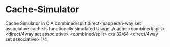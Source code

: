 # Cache-Simulator
Cache Simulator in C
A combined/split direct-mapped/n-way set associative cache is functionally simulated
Usage ./cache <combined/split> <addresslength> <cache size in Kilo bytes> <block size in bytes> <direct/4way set associative>
<combined/split> c/s
<addresslength>  32/64
<direct/4way set associative>  1/4
